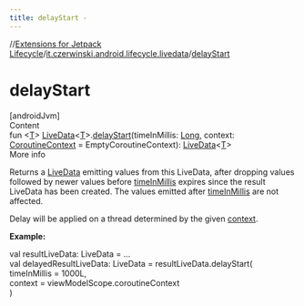 ```yaml
---
title: delayStart -
---
```

//[Extensions for Jetpack Lifecycle](../../index.md)/[it.czerwinski.android.lifecycle.livedata](index.md)/[delayStart](delay-start.md)



# delayStart  
[androidJvm]  
Content  
fun <[T](delay-start.md)> [LiveData](https://developer.android.com/reference/kotlin/androidx/lifecycle/LiveData.html)<[T](delay-start.md)>.[delayStart](delay-start.md)(timeInMillis: [Long](https://kotlinlang.org/api/latest/jvm/stdlib/kotlin/-long/index.html), context: [CoroutineContext](https://kotlinlang.org/api/latest/jvm/stdlib/kotlin.coroutines/-coroutine-context/index.html) = EmptyCoroutineContext): [LiveData](https://developer.android.com/reference/kotlin/androidx/lifecycle/LiveData.html)<[T](delay-start.md)>  
More info  


Returns a [LiveData](https://developer.android.com/reference/kotlin/androidx/lifecycle/LiveData.html) emitting values from this LiveData, after dropping values followed by newer values before [timeInMillis](delay-start.md) expires since the result LiveData has been created. The values emitted after [timeInMillis](delay-start.md) are not affected.



Delay will be applied on a thread determined by the given [context](delay-start.md).



**Example:**

val resultLiveData: LiveData<ResultData> = ...  
val delayedResultLiveData: LiveData<ResultData> = resultLiveData.delayStart(  
    timeInMillis = 1000L,  
    context = viewModelScope.coroutineContext  
)  



